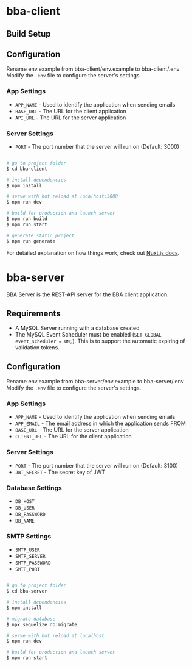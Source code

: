 # bba-client

## Build Setup

## Configuration
Rename env.example from bba-client/env.example to bba-client/.env
Modify the `.env` file to configure the server's settings.

### App Settings
* `APP_NAME` - Used to identify the application when sending emails
* `BASE_URL` - The URL for the client application
* `API_URL` - The URL for the server application

### Server Settings
* `PORT` - The port number that the server will run on (Default: 3000)

```bash

# go to project folder
$ cd bba-client

# install dependencies
$ npm install

# serve with hot reload at localhost:3000
$ npm run dev

# build for production and launch server
$ npm run build
$ npm run start

# generate static project
$ npm run generate
```

For detailed explanation on how things work, check out [Nuxt.js docs](https://nuxtjs.org).


# bba-server

BBA Server is the REST-API server for the BBA client application.

## Requirements

* A MySQL Server running with a database created
* The MySQL Event Scheduler must be enabled (`SET GLOBAL event_scheduler = ON;`).  This is to support the automatic expiring of validation tokens.

## Configuration
Rename env.example from bba-server/env.example to bba-server/.env
Modify the `.env` file to configure the server's settings.

### App Settings
* `APP_NAME` - Used to identify the application when sending emails
* `APP_EMAIL` - The email address in which the application sends FROM
* `BASE_URL` - The URL for the server application
* `CLIENT_URL` - The URL for the client application

### Server Settings
* `PORT` - The port number that the server will run on (Default: 3100)
* `JWT_SECRET` - The secret key of JWT

### Database Settings
* `DB_HOST`
* `DB_USER`
* `DB_PASSWORD`
* `DB_NAME`

### SMTP Settings
* `SMTP_USER`
* `SMTP_SERVER`
* `SMTP_PASSWORD`
* `SMTP_PORT`

```bash

# go to project folder
$ cd bba-server

# install dependencies
$ npm install

# migrate database
$ npx sequelize db:migrate

# serve with hot reload at localhost
$ npm run dev

# build for production and launch server
$ npm run start

```

